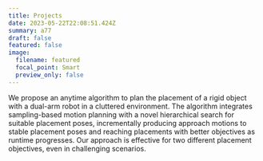 ```yaml
---
title: Projects
date: 2023-05-22T22:08:51.424Z
summary: a77
draft: false
featured: false
image:
  filename: featured
  focal_point: Smart
  preview_only: false
---
```

We propose an anytime algorithm to plan the placement of a rigid object with a dual-arm robot in a cluttered environment. The algorithm integrates sampling-based motion planning with a novel hierarchical search for suitable placement poses, incrementally producing approach motions to stable placement poses and reaching placements with better objectives as runtime progresses. Our approach is effective for two different placement objectives, even in challenging scenarios.